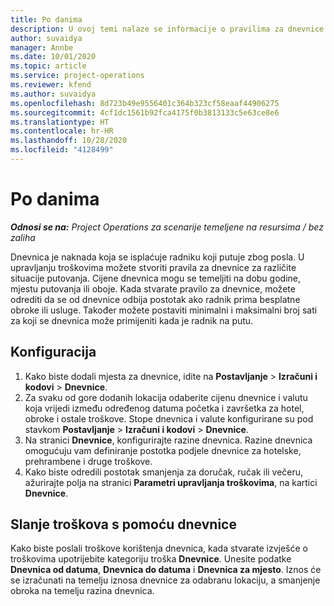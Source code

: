 ```yaml
---
title: Po danima
description: U ovoj temi nalaze se informacije o pravilima za dnevnice koja se upotrebljavaju za upravljanje troškovima.
author: suvaidya
manager: Annbe
ms.date: 10/01/2020
ms.topic: article
ms.service: project-operations
ms.reviewer: kfend
ms.author: suvaidya
ms.openlocfilehash: 8d723b49e9556401c364b323cf58eaaf44906275
ms.sourcegitcommit: 4cf1dc1561b92fca4175f0b3813133c5e63ce8e6
ms.translationtype: HT
ms.contentlocale: hr-HR
ms.lasthandoff: 10/28/2020
ms.locfileid: "4128499"
---
```

# <a name="per-diems"></a>Po danima

_**Odnosi se na:** Project Operations za scenarije temeljene na resursima / bez zaliha_


Dnevnica je naknada koja se isplaćuje radniku koji putuje zbog posla. U upravljanju troškovima možete stvoriti pravila za dnevnice za različite situacije putovanja. Cijene dnevnica mogu se temeljiti na dobu godine, mjestu putovanja ili oboje. Kada stvarate pravilo za dnevnice, možete odrediti da se od dnevnice odbija postotak ako radnik prima besplatne obroke ili usluge. Također možete postaviti minimalni i maksimalni broj sati za koji se dnevnica može primijeniti kada je radnik na putu.

## <a name="configuration"></a>Konfiguracija 

1. Kako biste dodali mjesta za dnevnice, idite na **Postavljanje** > **Izračuni i kodovi** > **Dnevnice**.
2. Za svaku od gore dodanih lokacija odaberite cijenu dnevnice i valutu koja vrijedi između određenog datuma početka i završetka za hotel, obroke i ostale troškove. Stope dnevnica i valute konfigurirane su pod stavkom **Postavljanje** > **Izračuni i kodovi** > **Dnevnice**.
3. Na stranici **Dnevnice**, konfigurirajte razine dnevnica. Razine dnevnica omogućuju vam definiranje postotka podjele dnevnice za hotelske, prehrambene i druge troškove. 
4. Kako biste odredili postotak smanjenja za doručak, ručak ili večeru, ažurirajte polja na stranici **Parametri upravljanja troškovima**, na kartici **Dnevnice**. 
    
## <a name="submit-expenses-using-per-diem"></a>Slanje troškova s pomoću dnevnice
Kako biste poslali troškove korištenja dnevnica, kada stvarate izvješće o troškovima upotrijebite kategoriju troška **Dnevnice**. Unesite podatke **Dnevnica od datuma**, **Dnevnica do datuma** i **Dnevnica za mjesto**. Iznos će se izračunati na temelju iznosa dnevnice za odabranu lokaciju, a smanjenje obroka na temelju razina dnevnica.
